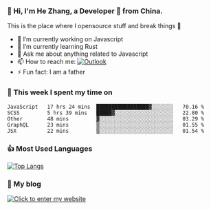 ### 👋 Hi, I'm He Zhang, a Developer 🚀 from China.

This is the place where I opensource stuff and break things :rofl:

- 🔭  I’m currently working on Javascript
- 🌱  I’m currently learning Rust
- 💬  Ask me about anything related to Javascript
- 📫  How to reach me: [![Outlook](https://img.shields.io/badge/-Outlook-0078D4?style=flat&logo=Microsoft-Outlook&logoColor=white)](mailto:zhanghecool@outlook.com)
- ⚡  Fun fact: I am a father

### 💪 This week I spent my time on 
<!--START_SECTION:waka-->
```text
JavaScript   17 hrs 24 mins  █████████████████▓░░░░░░░   70.16 % 
SCSS         5 hrs 39 mins   █████▓░░░░░░░░░░░░░░░░░░░   22.80 % 
Other        48 mins         ▓░░░░░░░░░░░░░░░░░░░░░░░░   03.29 % 
GraphQL      23 mins         ▒░░░░░░░░░░░░░░░░░░░░░░░░   01.55 % 
JSX          22 mins         ▒░░░░░░░░░░░░░░░░░░░░░░░░   01.54 % 
```
<!--END_SECTION:waka-->

### 👍 Most Used Languages
[![Top Langs](https://github-readme-stats.vercel.app/api/top-langs/?username=zhanghecool&layout=compact)](https://zhanghe.cool)

### 🌈 My blog 
[![Click to enter my website](https://cdn.jsdelivr.net/gh/zhanghecool/assets/images/gif/zhanghecools.gif)](https://zhanghe.cool)
